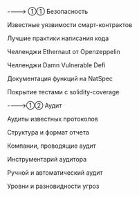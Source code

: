 
----> ①① Безопасность

Известные уязвимости смарт-контрактов

Лучшие практики написания кода

Челленджи Ethernaut от Openzeppelin

Челленджи Damn Vulnerable Defi

Документация функций на NatSpec

Покрытие тестами с solidity-coverage



---->①② Аудит

Аудиты известных протоколов

Структура и формат отчета

Компании, проводящие аудит

Инструментарий аудитора

Ручной и автоматический аудит

Уровни и разновидности угроз
